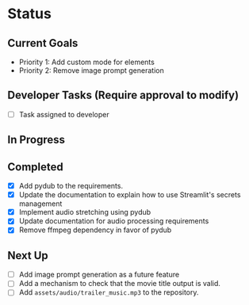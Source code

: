 # Status

## Current Goals

- Priority 1: Add custom mode for elements
- Priority 2: Remove image prompt generation

## Developer Tasks (Require approval to modify)

- [ ] Task assigned to developer

## In Progress

## Completed
- [x] Add pydub to the requirements.
- [x] Update the documentation to explain how to use Streamlit's secrets management
- [x] Implement audio stretching using pydub
- [x] Update documentation for audio processing requirements
- [x] Remove ffmpeg dependency in favor of pydub

## Next Up
- [ ] Add image prompt generation as a future feature
- [ ] Add a mechanism to check that the movie title output is valid.
- [ ] Add `assets/audio/trailer_music.mp3` to the repository.
